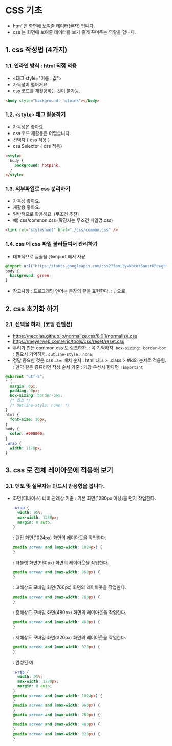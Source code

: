 # CSS 기초

- html 은 화면에 보여줄 데이터(글자) 입니다.
- css 는 화면에 보여줄 데이터를 보기 좋게 꾸며주는 역할을 합니다.

## 1. css 작성법 (4가지)

### 1.1. 인라인 방식 : html 직접 적용

- <태그 style="이름 : 값">
- 가독성이 떨어져요.
- css 코드를 재활용하는 것이 불가능.

```html
<body style="background: hotpink"></body>
```

### 1.2. `<style>` 태그 활용하기

- 가독성은 좋아요.
- css 코드 재활용은 어렵습니다.
- 선택자 { css 적용 }
- css Selector { css 적용}

```html
<style>
  body {
    background: hotpink;
  }
</style>
```

### 1.3. 외부파일로 css 분리하기

- 가독성 좋아요.
- 재활용 좋아요.
- 일반적으로 활용해요. (무조건 추천)
- 예) css/common.css (확장자는 무조건 파일명.css)

```html
<link rel="stylesheet" href="./css/common.css" />
```

### 1.4. css 에 css 파일 불러들여서 관리하기

- 대표적으로 글꼴을 @import 해서 사용

```css
@import url("https://fonts.googleapis.com/css2?family=Noto+Sans+KR:wght@100..900&display=swap");
body {
  background: green;
}
```

- 참고사항
  : 프로그래밍 언어는 문장의 끝을 표현한다.
  : `;` 으로

## 2. css 초기화 하기

### 2.1. 선택을 하자. (코딩 컨벤션)

- https://necolas.github.io/normalize.css/8.0.1/normalize.css
- https://meyerweb.com/eric/tools/css/reset/reset.css
- 우리가 만든 common.css 도 링크하자.
  : 꼭 기억하자. `box-sizing: border-box`
  : 필요시 기억하자. `outline-style: none;`
- 정말 중요한 것은 css 코드 배치 순서
  : html 태그 > .class > #id의 순서로 적용됨.
  : 만약 같은 종류라면 작성 순서 기준
  : 가장 우선시 한다면 `!important`

```css
@charset "utf-8";
* {
  margin: 0px;
  padding: 0px;
  box-sizing: border-box;
  /* 옵션 */
  /* outline-style: none; */
}
html {
  font-size: 16px;
}
body {
  color: #000000;
}
.wrap {
  width: 1170px;
}
```

## 3. css 로 전체 레이아웃에 적용해 보기

### 3.1. 멘토 및 실무자는 반드시 반응형을 봅니다.

- 화면(디바이스) 너비 관례상 기준
  : 기본 화면(1280px 이상)을 먼저 작업한다.

  ```css
  .wrap {
    width: 95%;
    max-width: 1280px;
    margin: 0 auto;
  }
  ```

  : 랜탑 화면(1024px) 화면의 레이아웃을 작업한다.

  ```css
  @media screen and (max-width: 1024px) {
  }
  ```

  : 타블렛 화면(960px) 화면의 레이아웃을 작업한다.

  ```css
  @media screen and (max-width: 960px) {
  }
  ```

  : 고해상도 모바일 화면(760px) 화면의 레이아웃을 작업한다.

  ```css
  @media screen and (max-width: 760px) {
  }
  ```

  : 중해상도 모바일 화면(480px) 화면의 레이아웃을 작업한다.

  ```css
  @media screen and (max-width: 480px) {
  }
  ```

  : 저해상도 모바일 화면(320px) 화면의 레이아웃을 작업한다.

  ```css
  @media screen and (max-width: 320px) {
  }
  ```

  : 완성된 예

  ```css
  .wrap {
    width: 95%;
    max-width: 1280px;
    margin: 0 auto;
  }
  @media screen and (max-width: 1024px) {
  }
  @media screen and (max-width: 960px) {
  }
  @media screen and (max-width: 760px) {
  }
  @media screen and (max-width: 480px) {
  }
  @media screen and (max-width: 320px) {
  }
  ```
